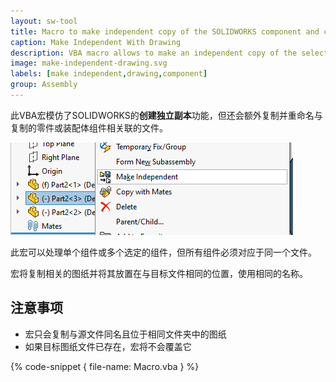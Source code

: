 ```yaml
---
layout: sw-tool
title: Macro to make independent copy of the SOLIDWORKS component and copy drawing
caption: Make Independent With Drawing
description: VBA macro allows to make an independent copy of the selected component, update reference in assembly and copy associated drawing
image: make-independent-drawing.svg
labels: [make independent,drawing,component]
group: Assembly
---
```

此VBA宏模仿了SOLIDWORKS的**创建独立副本**功能，但还会额外复制并重命名与复制的零件或装配体组件相关联的文件。

![创建独立副本菜单命令](make-independent-menu.png)

此宏可以处理单个组件或多个选定的组件，但所有组件必须对应于同一个文件。

宏将复制相关的图纸并将其放置在与目标文件相同的位置，使用相同的名称。

## 注意事项

* 宏只会复制与源文件同名且位于相同文件夹中的图纸
* 如果目标图纸文件已存在，宏将不会覆盖它

{% code-snippet { file-name: Macro.vba } %}